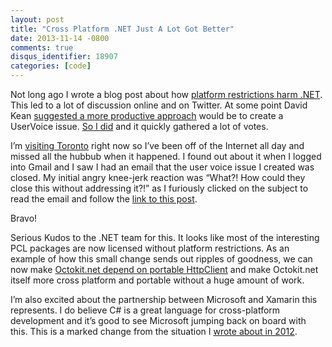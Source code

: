 ```yaml
---
layout: post
title: "Cross Platform .NET Just A Lot Got Better"
date: 2013-11-14 -0800
comments: true
disqus_identifier: 18907
categories: [code]
---
```

Not long ago I wrote a blog post about how [platform restrictions harm
.NET](http://haacked.com/archive/2013/06/24/platform-limitations-harm-net.aspx "Platform Restrictions harm .NET").
This led to a lot of discussion online and on Twitter. At some point
David Kean [suggested a more productive
approach](https://twitter.com/davkean/status/383280597566648320 "Suggested on Twitter")
would be to create a UserVoice issue. [So I
did](http://visualstudio.uservoice.com/forums/121579-visual-studio/suggestions/4494577-remove-the-platform-restriction-on-microsoft-nuget "User voice to remove platform restriction")
and it quickly gathered a lot of votes.

I’m [visiting
Toronto](https://github.com/blog/1687-join-us-for-a-drinkup-in-toronto-on-november-14th "Visiting Toronto")
right now so I’ve been off of the Internet all day and missed all the
hubbub when it happened. I found out about it when I logged into Gmail
and I saw I had an email that the user voice issue I created was closed.
My initial angry knee-jerk reaction was “What?! How could they close
this without addressing it?!” as I furiously clicked on the subject to
read the email and follow the [link to this
post](http://blogs.msdn.com/b/dotnet/archive/2013/11/13/pcl-and-net-nuget-libraries-are-now-enabled-for-xamarin.aspx "PCL and NuGet Libraries are now enabled for Xamarin").

Bravo!

Serious Kudos to the .NET team for this. It looks like most of the
interesting PCL packages are now licensed without platform restrictions.
As an example of how this small change sends out ripples of goodness, we
can now make [Octokit.net depend on portable
HttpClient](https://github.com/octokit/octokit.net/pull/219) and make
Octokit.net itself more cross platform and portable without a huge
amount of work.

I’m also excited about the partnership between Microsoft and Xamarin
this represents. I do believe C\# is a great language for cross-platform
development and it’s good to see Microsoft jumping back on board with
this. This is a marked change from the situation I [wrote about in
2012](http://haacked.com/archive/2012/10/21/monkeyspace-dotnet-oss.aspx "MonkeySpace").

